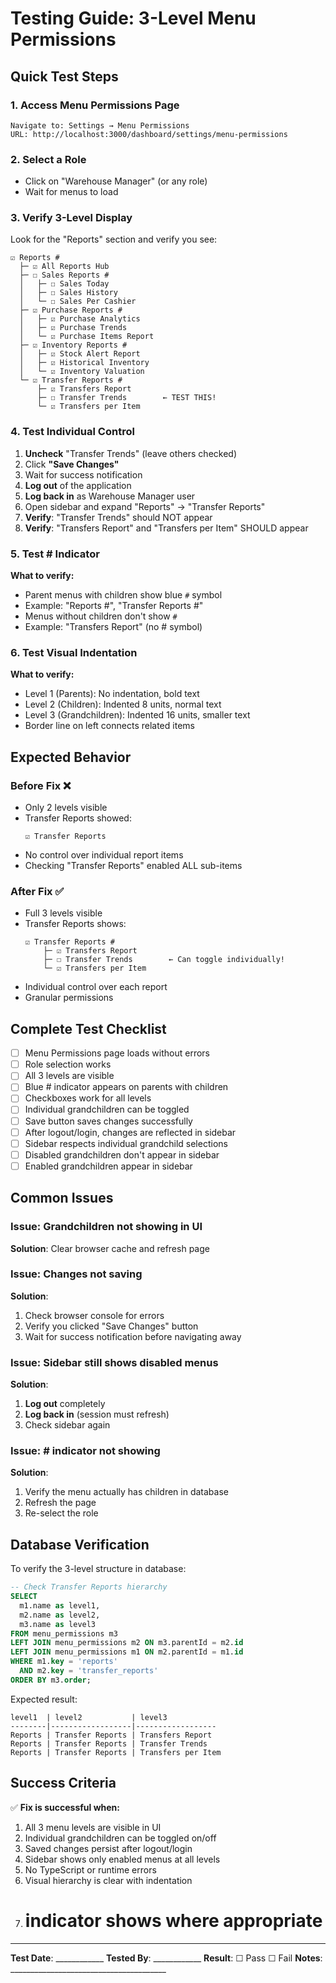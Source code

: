 # Testing Guide: 3-Level Menu Permissions

## Quick Test Steps

### 1. Access Menu Permissions Page
```
Navigate to: Settings → Menu Permissions
URL: http://localhost:3000/dashboard/settings/menu-permissions
```

### 2. Select a Role
- Click on "Warehouse Manager" (or any role)
- Wait for menus to load

### 3. Verify 3-Level Display
Look for the "Reports" section and verify you see:

```
☑ Reports #
  ├─ ☑ All Reports Hub
  ├─ ☐ Sales Reports #
  │   ├─ ☐ Sales Today
  │   ├─ ☐ Sales History
  │   └─ ☐ Sales Per Cashier
  ├─ ☑ Purchase Reports #
  │   ├─ ☑ Purchase Analytics
  │   ├─ ☑ Purchase Trends
  │   └─ ☑ Purchase Items Report
  ├─ ☑ Inventory Reports #
  │   ├─ ☑ Stock Alert Report
  │   ├─ ☑ Historical Inventory
  │   └─ ☑ Inventory Valuation
  └─ ☑ Transfer Reports #
      ├─ ☑ Transfers Report
      ├─ ☐ Transfer Trends        ← TEST THIS!
      └─ ☑ Transfers per Item
```

### 4. Test Individual Control
1. **Uncheck** "Transfer Trends" (leave others checked)
2. Click **"Save Changes"**
3. Wait for success notification
4. **Log out** of the application
5. **Log back in** as Warehouse Manager user
6. Open sidebar and expand "Reports" → "Transfer Reports"
7. **Verify**: "Transfer Trends" should NOT appear
8. **Verify**: "Transfers Report" and "Transfers per Item" SHOULD appear

### 5. Test # Indicator
**What to verify:**
- Parent menus with children show blue `#` symbol
- Example: "Reports #", "Transfer Reports #"
- Menus without children don't show `#`
- Example: "Transfers Report" (no # symbol)

### 6. Test Visual Indentation
**What to verify:**
- Level 1 (Parents): No indentation, bold text
- Level 2 (Children): Indented 8 units, normal text
- Level 3 (Grandchildren): Indented 16 units, smaller text
- Border line on left connects related items

## Expected Behavior

### Before Fix ❌
- Only 2 levels visible
- Transfer Reports showed:
  ```
  ☑ Transfer Reports
  ```
- No control over individual report items
- Checking "Transfer Reports" enabled ALL sub-items

### After Fix ✅
- Full 3 levels visible
- Transfer Reports shows:
  ```
  ☑ Transfer Reports #
      ├─ ☑ Transfers Report
      ├─ ☐ Transfer Trends        ← Can toggle individually!
      └─ ☑ Transfers per Item
  ```
- Individual control over each report
- Granular permissions

## Complete Test Checklist

- [ ] Menu Permissions page loads without errors
- [ ] Role selection works
- [ ] All 3 levels are visible
- [ ] Blue # indicator appears on parents with children
- [ ] Checkboxes work for all levels
- [ ] Individual grandchildren can be toggled
- [ ] Save button saves changes successfully
- [ ] After logout/login, changes are reflected in sidebar
- [ ] Sidebar respects individual grandchild selections
- [ ] Disabled grandchildren don't appear in sidebar
- [ ] Enabled grandchildren appear in sidebar

## Common Issues

### Issue: Grandchildren not showing in UI
**Solution**: Clear browser cache and refresh page

### Issue: Changes not saving
**Solution**:
1. Check browser console for errors
2. Verify you clicked "Save Changes" button
3. Wait for success notification before navigating away

### Issue: Sidebar still shows disabled menus
**Solution**:
1. **Log out** completely
2. **Log back in** (session must refresh)
3. Check sidebar again

### Issue: # indicator not showing
**Solution**:
1. Verify the menu actually has children in database
2. Refresh the page
3. Re-select the role

## Database Verification

To verify the 3-level structure in database:

```sql
-- Check Transfer Reports hierarchy
SELECT
  m1.name as level1,
  m2.name as level2,
  m3.name as level3
FROM menu_permissions m3
LEFT JOIN menu_permissions m2 ON m3.parentId = m2.id
LEFT JOIN menu_permissions m1 ON m2.parentId = m1.id
WHERE m1.key = 'reports'
  AND m2.key = 'transfer_reports'
ORDER BY m3.order;
```

Expected result:
```
level1  | level2           | level3
--------|------------------|------------------
Reports | Transfer Reports | Transfers Report
Reports | Transfer Reports | Transfer Trends
Reports | Transfer Reports | Transfers per Item
```

## Success Criteria

✅ **Fix is successful when:**
1. All 3 menu levels are visible in UI
2. Individual grandchildren can be toggled on/off
3. Saved changes persist after logout/login
4. Sidebar shows only enabled menus at all levels
5. No TypeScript or runtime errors
6. Visual hierarchy is clear with indentation
7. # indicator shows where appropriate

---

**Test Date**: ____________
**Tested By**: ____________
**Result**: ☐ Pass  ☐ Fail
**Notes**: _______________________________________
